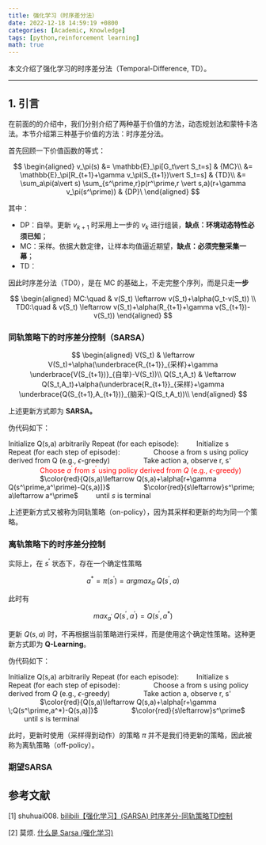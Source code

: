 ```yaml
---
title: 强化学习（时序差分法）
date: 2022-12-18 14:59:19 +0800
categories: [Academic, Knowledge]
tags: [python,reinforcement learning]
math: true
---
```


本文介绍了强化学习的时序差分法（Temporal-Difference, TD）。

<!--more-->

---

## 1. 引言

在前面的的介绍中，我们分别介绍了两种基于价值的方法，动态规划法和蒙特卡洛法。本节介绍第三种基于价值的方法：时序差分法。

首先回顾一下价值函数的等式：

$$
\begin{aligned}
v_\pi(s) &= \mathbb{E}_\pi[G_t\vert S_t=s] & {MC}\\
&= \mathbb{E}_\pi[R_{t+1}+\gamma v_\pi(S_{t+1})\vert S_t=s] & {TD}\\
&= \sum_a\pi(a\vert s) \sum_{s^\prime,r}p(r^\prime,r \vert s,a)(r+\gamma v_\pi(s^\prime)) & {DP}\
\end{aligned}
$$

其中：
- DP：自举。更新 $v_{k+1}$ 时采用上一步的 $v_k$ 进行组装，**缺点：环境动态特性必须已知**；
- MC：采样。依据大数定律，让样本均值逼近期望，**缺点：必须完整采集一幕**；
- TD：

因此时序差分法（TD0），是在 MC 的基础上，不走完整个序列，而是只走**一步**

$$
\begin{aligned}
MC:\quad & v(S_t) \leftarrow v(S_t)+\alpha(G_t-v(S_t)) \\
TD0:\quad & v(S_t) \leftarrow v(S_t)+\alpha(R_{t+1}+\gamma v(S_{t+1})-v(S_t))
\end{aligned}
$$

### 同轨策略下的时序差分控制（SARSA）

$$
\begin{aligned}
V(S_t) & \leftarrow V(S_t)+\alpha(\underbrace{R_{t+1}}_{采样}+\gamma \underbrace{V(S_{t+1})}_{自举}-V(S_t))\\
Q(S_t,A_t) & \leftarrow Q(S_t,A_t)+\alpha(\underbrace{R_{t+1}}_{采样}+\gamma \underbrace{Q(S_{t+1},A_{t+1})}_{脑采}-Q(S_t,A_t))\\
\end{aligned}
$$

上述更新方式即为 **SARSA。**

伪代码如下：


Initialize Q(s,a) arbitrarily
Repeat (for each episode):
    $\qquad$Initialize s
    $\qquad$Repeat (for each step of episode):
        $\qquad$$\qquad$Choose a from s using policy derived from Q (e.g., $\epsilon$-greedy)
        $\qquad$$\qquad$Take action a, observe r, s'
        $\qquad$$\qquad$<font color=red>Choose $a^\prime$ from $s^\prime$ using policy derived from $Q$ (e.g., $\epsilon$-greedy)</font>
        $\qquad$$\qquad$$\color{red}{Q(s,a)\leftarrow Q(s,a)+\alpha[r+\gamma Q(s^\prime,a^\prime)-Q(s,a)]}$
        $\qquad$$\qquad$$\color{red}{s\leftarrow}s^\prime; a\leftarrow a^\prime$
    $\qquad$until $s$ is terminal

上述更新方式又被称为同轨策略（on-policy），因为其采样和更新的均为同一个策略。

### 离轨策略下的时序差分控制

实际上，在 $s^\prime$ 状态下，存在一个确定性策略

$$
a^*=\pi(s^\prime) = argmax_a\; Q(s^\prime, a)
$$

此时有

$$
max_{a^\prime}\; Q(s^\prime,a^\prime) = Q(s^\prime, a^*)
$$

更新 $Q(s,a)$ 时，不再根据当前策略进行采样，而是使用这个确定性策略。这种更新方式即为 **Q-Learning**。

伪代码如下：


Initialize Q(s,a) arbitrarily
Repeat (for each episode):
    $\qquad$Initialize s
    $\qquad$Repeat (for each step of episode):
        $\qquad$$\qquad$Choose a from s using policy derived from $Q$ (e.g., $\epsilon$-greedy)
        $\qquad$$\qquad$Take action a, observe r, s'
        $\qquad$$\qquad$$\color{red}{Q(s,a)\leftarrow Q(s,a)+\alpha[r+\gamma 
        \;Q(s^\prime,a^*)-Q(s,a)]}$
        $\qquad$$\qquad$$\color{red}{s\leftarrow}s^\prime$
    $\qquad$until $s$ is terminal

此时，更新时使用（采样得到动作）的策略 $\pi$ 并不是我们待更新的策略，因此被称为离轨策略（off-policy）。

### 期望SARSA

## 参考文献

[1] shuhuai008. [bilibili【强化学习】(SARSA) 时序差分-同轨策略TD控制](https://www.bilibili.com/video/BV1BS4y1r7cm)

[2] 莫烦. [什么是 Sarsa (强化学习)](https://zhuanlan.zhihu.com/p/24860793)
